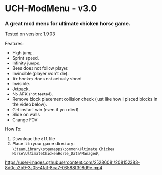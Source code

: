 # UCH-ModMenu - v3.0
### A great mod menu for ultimate chicken horse game.

Tested on version: 1.9.03

Features:
* High jump.
* Sprint speed.
* Infinity jumps.
* Bees does not follow player.
* Invincible (player won't die).
* Air hockey does not actually shoot.
* Invisible.
* Jetpack.
* No AFK (not tested).
* Remove block placement collision check (just like how i placed blocks in the video below).
* Get instant win (even if you died)
* Slide on walls
* Change FOV

How To:
1) Download the `dll` file
2) Place it in your game directory: `\SteamLibrary\steamapps\common\Ultimate Chicken Horse\UltimateChickenHorse_Data\Managed\`


https://user-images.githubusercontent.com/25286081/208152383-8d0cb2b9-3a05-4fa1-8ca7-03588f308d9e.mp4

